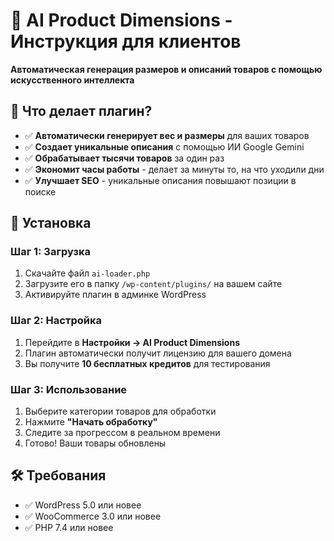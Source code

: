 # 🤖 AI Product Dimensions - Инструкция для клиентов

**Автоматическая генерация размеров и описаний товаров с помощью искусственного интеллекта**

## 🎯 Что делает плагин?

- ✅ **Автоматически генерирует вес и размеры** для ваших товаров
- ✅ **Создает уникальные описания** с помощью ИИ Google Gemini
- ✅ **Обрабатывает тысячи товаров** за один раз
- ✅ **Экономит часы работы** - делает за минуты то, на что уходили дни
- ✅ **Улучшает SEO** - уникальные описания повышают позиции в поиске

## 🚀 Установка

### Шаг 1: Загрузка
1. Скачайте файл `ai-loader.php`
2. Загрузите его в папку `/wp-content/plugins/` на вашем сайте
3. Активируйте плагин в админке WordPress

### Шаг 2: Настройка
1. Перейдите в **Настройки → AI Product Dimensions**
2. Плагин автоматически получит лицензию для вашего домена
3. Вы получите **10 бесплатных кредитов** для тестирования

### Шаг 3: Использование
1. Выберите категории товаров для обработки
2. Нажмите **"Начать обработку"**
3. Следите за прогрессом в реальном времени
4. Готово! Ваши товары обновлены

## 🛠️ Требования

- ✅ WordPress 5.0 или новее
- ✅ WooCommerce 3.0 или новее
- ✅ PHP 7.4 или новее
